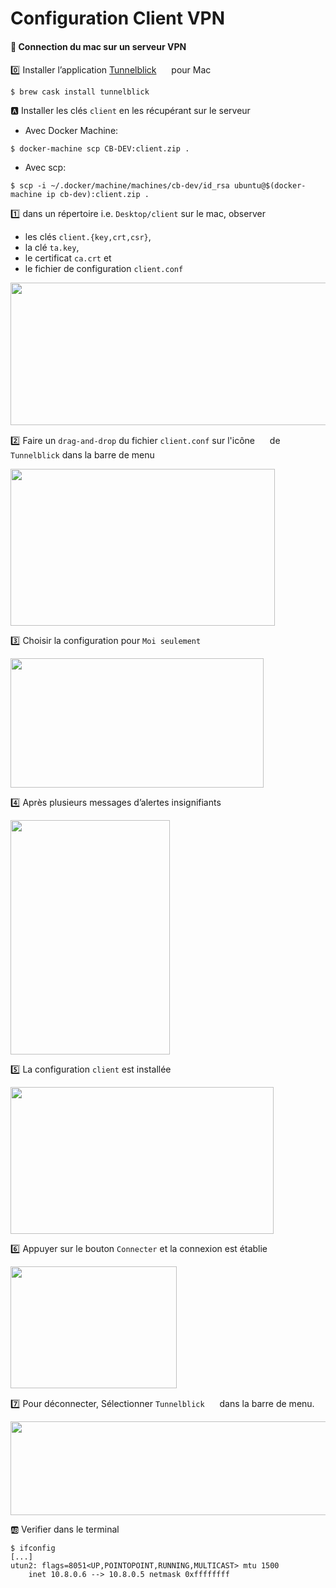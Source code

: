 # Configuration Client VPN

#### :apple: Connection du mac sur un serveur VPN

:zero: Installer l’application [Tunnelblick](https://tunnelblick.net/) <image src ="https://tunnelblick.net/common/tb-icon-64x64.v1.png" width="16" height="16"></image> pour Mac

```
$ brew cask install tunnelblick
```


:a: Installer les clés `client` en les récupérant sur le serveur


* Avec Docker Machine: 

```
$ docker-machine scp CB-DEV:client.zip .
```

* Avec scp:

```
$ scp -i ~/.docker/machine/machines/cb-dev/id_rsa ubuntu@$(docker-machine ip cb-dev):client.zip .
```
:one: dans un répertoire i.e. `Desktop/client` sur le mac, observer
* les clés `client.{key,crt,csr}`, 
* la clé `ta.key`,
* le certificat `ca.crt` et 
* le fichier de configuration `client.conf` 

<image src ="images/image001.png" width="561" height="228"></image>

:two: Faire un `drag-and-drop` du fichier `client.conf` sur l'icône <image src ="https://tunnelblick.net/common/tb-icon-64x64.v1.png" width="16" height="16"></image> de `Tunnelblick` dans la barre de menu

<image src ="images/image002.png" width="423" height="251"></image>

:three: Choisir la configuration pour `Moi seulement`

<image src ="images/image003.png" width="405" height="207"></image>

:four: Après plusieurs messages d’alertes insignifiants

<image src ="images/image004.png" width="255" height="375"></image>

:five: La configuration `client` est installée

<image src ="images/image005.png" width="421" height="235"></image>

:six: Appuyer sur le bouton `Connecter` et la connexion est établie

<image src ="images/image006.png" width="266" height="195"></image>

:seven: Pour déconnecter, Sélectionner `Tunnelblick` <image src ="https://tunnelblick.net/common/tb-icon-64x64.v1.png" width="16" height="16"></image> dans la barre de menu.

<image src ="images/image007.png" width="530" height="150"></image>

:ab: Verifier dans le terminal

```
$ ifconfig
[...]
utun2: flags=8051<UP,POINTOPOINT,RUNNING,MULTICAST> mtu 1500
	inet 10.8.0.6 --> 10.8.0.5 netmask 0xffffffff 
```


